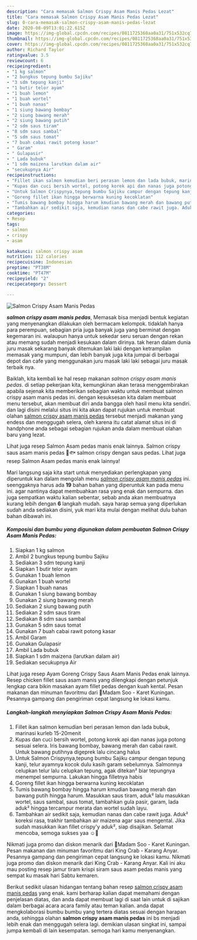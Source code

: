 ```yaml
---
description: "Cara memasak Salmon Crispy Asam Manis Pedas Lezat"
title: "Cara memasak Salmon Crispy Asam Manis Pedas Lezat"
slug: 0-cara-memasak-salmon-crispy-asam-manis-pedas-lezat
date: 2020-08-09T13:01:22.615Z
image: https://img-global.cpcdn.com/recipes/0811725368aa0a31/751x532cq70/salmon-crispy-asam-manis-pedas-foto-resep-utama.jpg
thumbnail: https://img-global.cpcdn.com/recipes/0811725368aa0a31/751x532cq70/salmon-crispy-asam-manis-pedas-foto-resep-utama.jpg
cover: https://img-global.cpcdn.com/recipes/0811725368aa0a31/751x532cq70/salmon-crispy-asam-manis-pedas-foto-resep-utama.jpg
author: Richard Taylor
ratingvalue: 3.5
reviewcount: 6
recipeingredient:
- "1 kg salmon"
- "2 bungkus tepung bumbu Sajiku"
- "3 sdm tepung kanji"
- "1 butir telor ayam"
- "1 buah lemon"
- "1 buah wortel"
- "1 buah nanas"
- "1 siung bawang bombay"
- "2 siung bawang merah"
- "2 siung bawang putih"
- "2 sdm saus tiram"
- "8 sdm saus sambal"
- "5 sdm saus tomat"
- "7 buah cabai rawit potong kasar"
- " Garam"
- " Gulapasir"
- " Lada bubuk"
- "1 sdm maizena larutkan dalam air"
- "secukupnya Air"
recipeinstructions:
- "Fillet ikan salmon kemudian beri perasan lemon dan lada bubuk, marinasi kurleb 15-20menit"
- "Kupas dan cuci bersih wortel, potong korek api dan nanas juga potong sesuai selera. Iris bawang bombay, bawang merah dan cabai rawit. Untuk bawang putihnya digeprek lalu cincang halus"
- "Untuk Salmon Crispynya,tepung bumbu Sajiku campur dengan tepung kanji, telur ayamnya kocok dulu kasih garam sebelumnya. Salmonnya celupkan telur lalu celupkan tepung, agak ditekan² biar tepungnya menempel sempurna. Lakukan hingga filletnya habis"
- "Goreng fillet ikan hingga berwarna kuning kecoklatan"
- "Tumis bawang bombay hingga harum kmudian bawang merah dan bawang putih hingga harum. Masukkan saus tiram, aduk² lalu masukkan wortel, saus sambal, saus tomat, tambahkan gula pasir, garam, lada aduk² hingga tercampur merata dan wortel sudah layu."
- "Tambahkan air sedikit saja, kemudian nanas dan cabe rawit juga. Aduk² koreksi rasa, trakhir tambahkan air maizena agar saus mengental. Jika sudah masukkan ikan fillet crispy&#39;y aduk², siap disajikan. Selamat mencoba, semoga sukses yaa ☺🤗"
categories:
- Resep
tags:
- salmon
- crispy
- asam

katakunci: salmon crispy asam 
nutrition: 112 calories
recipecuisine: Indonesian
preptime: "PT38M"
cooktime: "PT47M"
recipeyield: "2"
recipecategory: Dessert

---
```



![Salmon Crispy Asam Manis Pedas](https://img-global.cpcdn.com/recipes/0811725368aa0a31/751x532cq70/salmon-crispy-asam-manis-pedas-foto-resep-utama.jpg)

<b><i>salmon crispy asam manis pedas</i></b>, Memasak bisa menjadi bentuk kegiatan yang menyenangkan dilakukan oleh bermacam kelompok. tidaklah hanya para perempuan, sebagian pria juga banyak juga yang berminat dengan kegemaran ini. walaupun hanya untuk sekedar seru seruan dengan rekan atau memang sudah menjadi kesukaan dalam dirinya. tak heran dalam dunia juru masak sekarang banyak ditemukan laki laki dengan ketrampilan memasak yang mumpuni, dan lebih banyak juga kita jumpai di berbagai depot dan cafe yang menggunakan juru masak laki laki sebagai juru masak terbaik nya.

Baiklah, kita kembali ke hal resep makanan <i>salmon crispy asam manis pedas</i>. di setiap pekerjaan kita, kemungkinan akan terasa menggembirakan apabila sejenak kita memberikan sebagian waktu untuk membuat salmon crispy asam manis pedas ini. dengan kesuksesan kita dalam membuat menu tersebut, akan membuat diri anda bangga oleh hasil menu kita sendiri. dan lagi disini melalui situs ini kita akan dapat rujukan untuk membuat olahan <u>salmon crispy asam manis pedas</u> tersebut menjadi makanan yang endess dan menggugah selera, oleh karena itu catat alamat situs ini di handphone anda sebagai sebagian rujukan anda dalam membuat olahan baru yang lezat.

Lihat juga resep Salmon Asam pedas manis enak lainnya. Salmon crispy saus asam manis pedas 🤤🐟 salmon crispy dengan saus pedas. Lihat juga resep Salmon Asam pedas manis enak lainnya!


Mari langsung saja kita start untuk menyediakan perlengkapan yang diperuntuk kan dalam mengolah menu <u><i>salmon crispy asam manis pedas</i></u> ini. seenggaknya harus ada <b>19</b> bahan bahan yang diperuntuk kan pada menu ini. agar nantinya dapat membuahkan rasa yang enak dan sempurna. dan juga sempatkan waktu kalian sebentar, sebab anda akan membuatnya kurang lebih dengan <b>6</b> langkah mudah. saya harap semua yang diperlukan sudah anda sediakan disini, yuk mari kita mulai dengan melihat dulu bahan bahan dibawah ini.

<!--inarticleads1-->

##### Komposisi dan bumbu yang digunakan dalam pembuatan Salmon Crispy Asam Manis Pedas:

1. Siapkan 1 kg salmon
1. Ambil 2 bungkus tepung bumbu Sajiku
1. Sediakan 3 sdm tepung kanji
1. Siapkan 1 butir telor ayam
1. Gunakan 1 buah lemon
1. Gunakan 1 buah wortel
1. Siapkan 1 buah nanas
1. Gunakan 1 siung bawang bombay
1. Gunakan 2 siung bawang merah
1. Sediakan 2 siung bawang putih
1. Sediakan 2 sdm saus tiram
1. Sediakan 8 sdm saus sambal
1. Gunakan 5 sdm saus tomat
1. Gunakan 7 buah cabai rawit potong kasar
1. Ambil  Garam
1. Gunakan  Gulapasir
1. Ambil  Lada bubuk
1. Siapkan 1 sdm maizena (larutkan dalam air)
1. Sediakan secukupnya Air


Lihat juga resep Ayam Goreng Crispy Saus Asam Manis Pedas enak lainnya. Resep chicken fillet saus asam manis yang dilengkapi dengan petunjuk lengkap cara bikin masakan ayam fillet pedas dengan kuah kental. Pesan makanan dan minuman favoritmu dari 🌟Madam Soo - Karet Kuningan. Pesannya gampang dan pengiriman cepat langsung ke lokasi kamu. 

<!--inarticleads2-->

##### Langkah-langkah menyiapkan Salmon Crispy Asam Manis Pedas:

1. Fillet ikan salmon kemudian beri perasan lemon dan lada bubuk, marinasi kurleb 15-20menit
1. Kupas dan cuci bersih wortel, potong korek api dan nanas juga potong sesuai selera. Iris bawang bombay, bawang merah dan cabai rawit. Untuk bawang putihnya digeprek lalu cincang halus
1. Untuk Salmon Crispynya,tepung bumbu Sajiku campur dengan tepung kanji, telur ayamnya kocok dulu kasih garam sebelumnya. Salmonnya celupkan telur lalu celupkan tepung, agak ditekan² biar tepungnya menempel sempurna. Lakukan hingga filletnya habis
1. Goreng fillet ikan hingga berwarna kuning kecoklatan
1. Tumis bawang bombay hingga harum kmudian bawang merah dan bawang putih hingga harum. Masukkan saus tiram, aduk² lalu masukkan wortel, saus sambal, saus tomat, tambahkan gula pasir, garam, lada aduk² hingga tercampur merata dan wortel sudah layu.
1. Tambahkan air sedikit saja, kemudian nanas dan cabe rawit juga. Aduk² koreksi rasa, trakhir tambahkan air maizena agar saus mengental. Jika sudah masukkan ikan fillet crispy&#39;y aduk², siap disajikan. Selamat mencoba, semoga sukses yaa ☺🤗


Nikmati juga promo dan diskon menarik dari 🌟Madam Soo - Karet Kuningan. Pesan makanan dan minuman favoritmu dari King Crab - Karang Anyar. Pesannya gampang dan pengiriman cepat langsung ke lokasi kamu. Nikmati juga promo dan diskon menarik dari King Crab - Karang Anyar. Kali ini aku mau posting resep jamur tiram krispi siram saus asam pedas manis yang sempat ku masak hari Sabtu kemaren. 

Berikut sedikit ulasan hidangan tentang bahan resep <u>salmon crispy asam manis pedas</u> yang enak. kami berharap kalian dapat memahami dengan penjelasan diatas, dan anda dapat membuat lagi di saat lain untuk di sajikan dalam berbagai acara acara family atau teman kalian. anda dapat mengkolaborasi bumbu bumbu yang tertera diatas sesuai dengan harapan anda, sehingga olahan <b>salmon crispy asam manis pedas</b> ini bs menjadi lebih enak dan menggugah selera lagi. demikian ulasan singkat ini, sampai jumpa kembali di lain kesempatan. semoga hari kamu menyenangkan.
